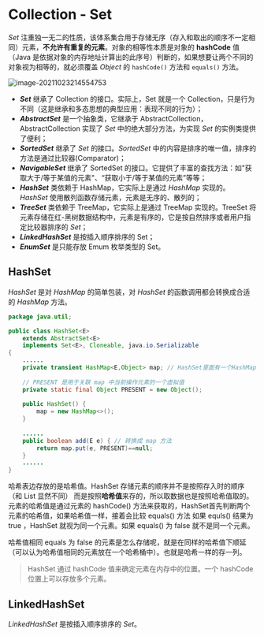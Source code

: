 # Collection - Set

*Set* 注重独一无二的性质，该体系集合用于存储无序（存入和取出的顺序不一定相同）元素，**不允许有重复的元素**。对象的相等性本质是对象的 **hashCode** 值（Java 是依据对象的内存地址计算出的此序号）判断的，如果想要让两个不同的对象视为相等的，就必须覆盖 *Object* 的 `hashCode()` 方法和 `equals()` 方法。

![image-20211023214554753](img/image-20211023214554753.png)

- ***Set*** 继承了 Collection 的接口。实际上，Set 就是一个 Collection，只是行为不同（这是继承和多态思想的典型应用：表现不同的行为）；
- ***AbstractSet*** 是一个抽象类，它继承于 AbstractCollection，AbstractCollection 实现了 *Set* 中的绝大部分方法，为实现 *Set* 的实例类提供了便利；
- ***SortedSet*** 继承了 *Set* 的接口。*SortedSet* 中的内容是排序的唯一值，排序的方法是通过比较器(Comparator)；
- ***NavigableSet*** 继承了 SortedSet 的接口。它提供了丰富的查找方法：如"获取大于/等于某值的元素"、“获取小于/等于某值的元素”等等；
- ***HashSet*** 类依赖于 HashMap，它实际上是通过 *HashMap* 实现的。*HashSet* 使用散列函数存储元素，元素是无序的、散列的；
- ***TreeSet*** 类依赖于 TreeMap，它实际上是通过 TreeMap 实现的。TreeSet 将元素存储在红-黑树数据结构中，元素是有序的，它是按自然排序或者用户指定比较器排序的 *Set*；
- ***LinkedHashSet*** 是按插入顺序排序的 Set；
- ***EnumSet*** 是只能存放 Emum 枚举类型的 Set。



## HashSet

*HashSet* 是对 *HashMap* 的简单包装，对 *HashSet* 的函数调用都会转换成合适的 *HashMap* 方法。

```java
package java.util;

public class HashSet<E>
    extends AbstractSet<E>
    implements Set<E>, Cloneable, java.io.Serializable
{
	......
	private transient HashMap<E,Object> map; // HashSet里面有一个HashMap
    
    // PRESENT 是用于关联 map 中当前操作元素的一个虚拟值
    private static final Object PRESENT = new Object();
    
    public HashSet() {
        map = new HashMap<>();
    }
    
    ......
    public boolean add(E e) { // 转换成 map 方法
        return map.put(e, PRESENT)==null;
    }
    ......
}
```

哈希表边存放的是哈希值。HashSet 存储元素的顺序并不是按照存入时的顺序（和 List 显然不同） 而是按照**哈希值**来存的，所以取数据也是按照哈希值取的。元素的哈希值是通过元素的 hashCode() 方法来获取的，HashSet首先判断两个元素的哈希值，如果哈希值一样，接着会比较 equals() 方法 如果 equls() 结果为 true ，HashSet 就视为同一个元素。如果 equals() 为 false 就不是同一个元素。 

哈希值相同 equals 为 false 的元素是怎么存储呢，就是在同样的哈希值下顺延（可以认为哈希值相同的元素放在一个哈希桶中）。也就是哈希一样的存一列。

> HashSet 通过 hashCode 值来确定元素在内存中的位置。一个 hashCode 位置上可以存放多个元素。





## LinkedHashSet

*LinkedHashSet* 是按插入顺序排序的 *Set*。


